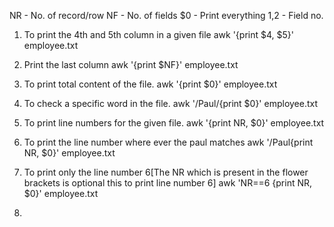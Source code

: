 NR - No. of record/row
NF - No. of fields
$0 - Print everything
$1,$2 - Field no.

1. To print the 4th and 5th column in a given file
   awk '{print $4, $5}' employee.txt

2. Print the last column
   awk '{print $NF}' employee.txt

3. To print total content of the file.
   awk '{print $0}' employee.txt

4. To check a specific word in the file.
   awk '/Paul/{print $0}' employee.txt

5. To print line numbers for the given file.
   awk '{print NR, $0}' employee.txt

6. To print the line number where ever the paul matches
   awk '/Paul{print NR, $0}' employee.txt

7. To print only the line number 6[The NR which is present in the flower brackets is optional this to     print line number 6]
   awk 'NR==6 {print NR, $0}' employee.txt

8. 
